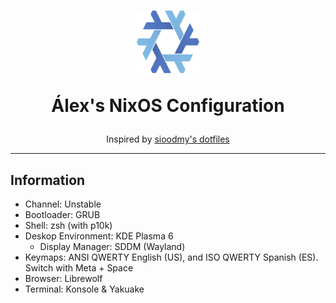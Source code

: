 <h1 align="center">
          <img src="https://raw.githubusercontent.com/NixOS/nixos-artwork/master/logo/nix-snowflake.svg" width="100px" height="100px" />
     <!-- <img src="/.github/assets/lucas.png" -->
      <br>

  Álex's NixOS Configuration<br>
</h1>

<div align="center">
  Inspired by <a href=https://github.com/sioodmy/dotfiles>sioodmy's dotfiles</a>
</div>
<hr/>

## Information
 - Channel: Unstable
 - Bootloader: GRUB
 - Shell: zsh (with p10k)
 - Deskop Environment: KDE Plasma 6
   - Display Manager: SDDM (Wayland)
 - Keymaps: ANSI QWERTY English (US), and ISO QWERTY Spanish (ES). Switch with Meta + Space
 - Browser: Librewolf
 - Terminal: Konsole & Yakuake
